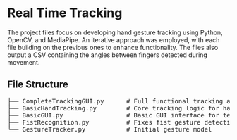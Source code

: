 <!DOCTYPE html>
<html lang="en">
<head>
    <meta charset="UTF-8">
    <meta name="viewport" content="width=device-width, initial-scale=1.0">
    <title>Real Time Tracking</title>
</head>
<body>
<h1>Real Time Tracking</h1>

<p>The project files focus on developing hand gesture tracking using Python, OpenCV, and MediaPipe. An iterative approach was employed, with each file building on the previous ones to enhance functionality. The files also output a CSV containing the angles between fingers detected during movement.</p>

<h2>File Structure</h2>
<pre>
├── CompleteTrackingGUI.py      # Full functional tracking application with GUI
├── BasicHandTracking.py        # Core tracking logic for hand movements and gestures
├── BasicGUI.py                 # Basic GUI interface for testing 
├── FistRecognition.py          # Fixes fist gesture detection
└── GestureTracker.py           # Initial gesture model
</pre>


</body>
</html>

